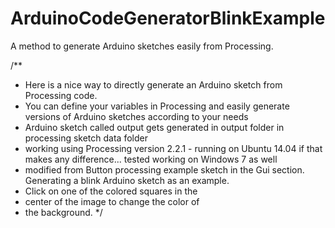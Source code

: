 # ArduinoCodeGeneratorBlinkExample
A method to generate Arduino sketches easily from Processing. 

/**
 * Here is a nice way to directly generate an Arduino sketch from Processing code. 
 * You can define your variables in Processing and easily generate versions of Arduino sketches according to your needs
 * Arduino sketch called output gets generated in output folder in processing sketch data folder
 * working using Processing version 2.2.1 - running on Ubuntu 14.04 if that makes any difference... tested working on Windows 7 as well
 * modified from Button processing example sketch in the Gui section. Generating a blink Arduino sketch as an example. 
 * Click on one of the colored squares in the 
 * center of the image to change the color of 
 * the background. 
 */
